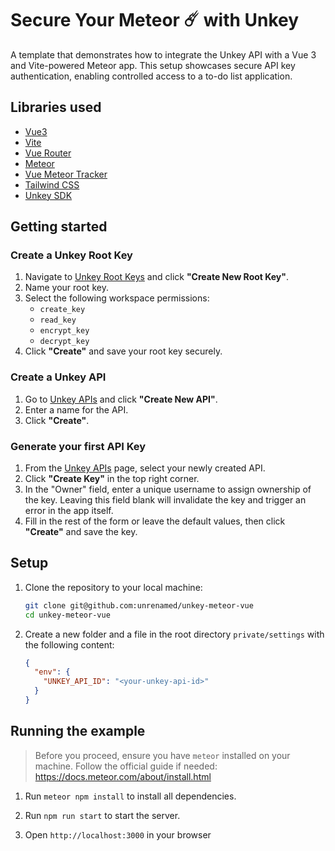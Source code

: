 # Secure Your Meteor ☄️ with Unkey

A template that demonstrates how to integrate the Unkey API with a Vue 3 and Vite-powered Meteor app. This setup showcases secure API key authentication, enabling controlled access to a to-do list application.

## Libraries used

- [Vue3](https://v3.vuejs.org/)
- [Vite](https://vitejs.dev/)
- [Vue Router](https://next.router.vuejs.org/)
- [Meteor](https://www.meteor.com/)
- [Vue Meteor Tracker](https://github.com/meteor-vue/vue-meteor-tracker)
- [Tailwind CSS](https://tailwindcss.com/)
- [Unkey SDK](https://www.unkey.com/docs/libraries/ts/sdk/overview)

## Getting started

### Create a Unkey Root Key

1. Navigate to [Unkey Root Keys](https://app.unkey.com/settings/root-key) and click **"Create New Root Key"**.
2. Name your root key.
3. Select the following workspace permissions:
   - `create_key`
   - `read_key`
   - `encrypt_key`
   - `decrypt_key`
4. Click **"Create"** and save your root key securely.

### Create a Unkey API

1. Go to [Unkey APIs](https://app.unkey.com/apis) and click **"Create New API"**.
2. Enter a name for the API.
3. Click **"Create"**.

### Generate your first API Key

1. From the [Unkey APIs](https://app.unkey.com/apis) page, select your newly created API.
2. Click **"Create Key"** in the top right corner.
3. In the "Owner" field, enter a unique username to assign ownership of the key. Leaving this field blank will invalidate the key and trigger an error in the app itself.
4. Fill in the rest of the form or leave the default values, then click **"Create"** and save the key.

## Setup

1. Clone the repository to your local machine:

   ```bash
   git clone git@github.com:unrenamed/unkey-meteor-vue
   cd unkey-meteor-vue
   ```

2. Create a new folder and a file in the root directory `private/settings` with the following content:

   ```json
   {
     "env": {
       "UNKEY_API_ID": "<your-unkey-api-id>"
     }
   }
   ```

## Running the example

> Before you proceed, ensure you have `meteor` installed on your machine. Follow the official guide if needed: https://docs.meteor.com/about/install.html

1. Run `meteor npm install` to install all dependencies.

2. Run `npm run start` to start the server.

3. Open `http://localhost:3000` in your browser
